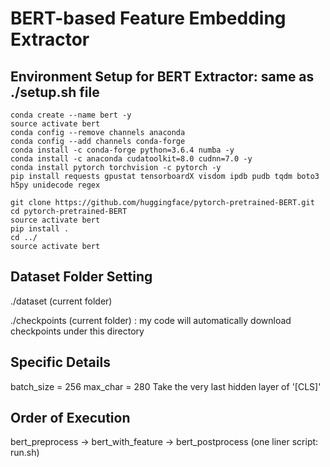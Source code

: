 # BERT-based Feature Embedding Extractor

## Environment Setup for BERT Extractor: same as ./setup.sh file
```
conda create --name bert -y
source activate bert
conda config --remove channels anaconda
conda config --add channels conda-forge
conda install -c conda-forge python=3.6.4 numba -y
conda install -c anaconda cudatoolkit=8.0 cudnn=7.0 -y
conda install pytorch torchvision -c pytorch -y
pip install requests gpustat tensorboardX visdom ipdb pudb tqdm boto3 h5py unidecode regex

git clone https://github.com/huggingface/pytorch-pretrained-BERT.git
cd pytorch-pretrained-BERT
source activate bert
pip install .
cd ../
source activate bert
```


## Dataset Folder Setting

./dataset (current folder)

./checkpoints (current folder) : my code will automatically download checkpoints under this directory


## Specific Details
batch_size = 256
max_char = 280
Take the very last hidden layer of '[CLS]'


## Order of Execution
bert_preprocess -> bert_with_feature -> bert_postprocess
(one liner script: run.sh)
